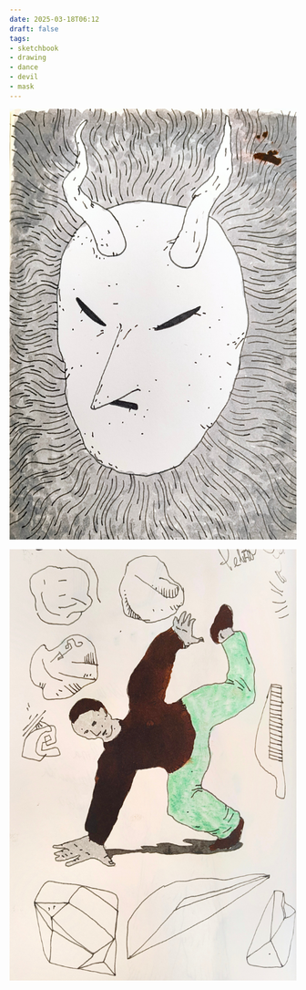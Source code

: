 ```yaml
---
date: 2025-03-18T06:12
draft: false
tags:
- sketchbook
- drawing
- dance
- devil
- mask
---
```

![attachment-2025-03-18](../attachment/zettel-notes/attachment-2025-03-18.jpg)

![attachment-2025-03-18_1](../attachment/zettel-notes/attachment-2025-03-18_1.jpg)
